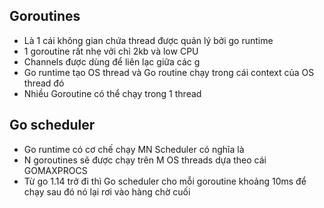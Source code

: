 ## Goroutines
- Là 1 cái không gian chứa thread được quản lý bởi go runtime
- 1 goroutine rất nhẹ vởi chỉ 2kb và low CPU
- Channels được dùng để liên lạc giữa các g
- Go runtime tạo OS thread và Go routine chạy trong cái context của OS thread đó
- Nhiều Goroutine có thể chạy trong 1 thread

## Go scheduler
- Go runtime có cơ chế chạy MN Scheduler có nghĩa là
- N goroutines sẽ được chạy trên M OS threads dựa theo cái GOMAXPROCS
- Từ go 1.14 trở đi thì Go scheduler cho mỗi goroutine khoảng 10ms để chạy sau đó nó lại rơi vào hàng chờ cuối

